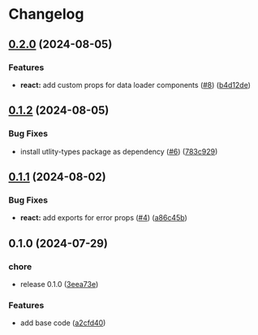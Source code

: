 # Changelog

## [0.2.0](https://github.com/gravity-ui/data-source/compare/v0.1.2...v0.2.0) (2024-08-05)


### Features

* **react:** add custom props for data loader components ([#8](https://github.com/gravity-ui/data-source/issues/8)) ([b4d12de](https://github.com/gravity-ui/data-source/commit/b4d12dea1e94f3267732698f9f4a20aa90c6baac))

## [0.1.2](https://github.com/gravity-ui/data-source/compare/v0.1.1...v0.1.2) (2024-08-05)


### Bug Fixes

* install utlity-types package as dependency ([#6](https://github.com/gravity-ui/data-source/issues/6)) ([783c929](https://github.com/gravity-ui/data-source/commit/783c929d3945a55ef15b26df1edf20850ef780fa))

## [0.1.1](https://github.com/gravity-ui/data-source/compare/v0.1.0...v0.1.1) (2024-08-02)


### Bug Fixes

* **react:** add exports for error props ([#4](https://github.com/gravity-ui/data-source/issues/4)) ([a86c45b](https://github.com/gravity-ui/data-source/commit/a86c45b70b9119b8f276ea0140c78b3d9c02060e))

## 0.1.0 (2024-07-29)


### chore

* release 0.1.0 ([3eea73e](https://github.com/gravity-ui/data-source/commit/3eea73effce4ce197f1f8ac305211cb2919a88c5))


### Features

* add base code ([a2cfd40](https://github.com/gravity-ui/data-source/commit/a2cfd4019bc2a5f7697f6e31aa40ed30990c4117))
